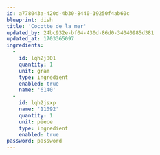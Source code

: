 ```yaml
---
id: a778043a-420d-4b30-8440-19250f4ab60c
blueprint: dish
title: 'Cocotte de la mer'
updated_by: 24bc932e-bf04-430d-86d0-34040985d381
updated_at: 1703365097
ingredients:
  -
    id: lqh2j801
    quantity: 1
    unit: gram
    type: ingredient
    enabled: true
    name: '6140'
  -
    id: lqh2jsxp
    name: '11092'
    quantity: 1
    unit: piece
    type: ingredient
    enabled: true
password: password
---
```

